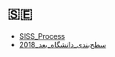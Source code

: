 # 🇸🇪

* [SISS_Process](Countries/Sweden/SISS_Process.md)
* [سطح‌بندی_دانشگاه‌_بعد_2018](Countries/Sweden/سطح‌بندی_دانشگاه‌_بعد_2018.md)